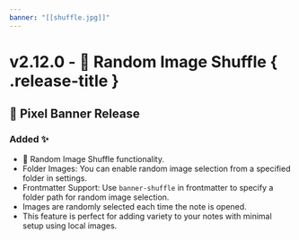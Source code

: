 ```yaml
---
banner: "[[shuffle.jpg]]"
---
```


# v2.12.0 - 🔀 Random Image Shuffle { .release-title }
## 🚩 Pixel Banner Release

### Added ✨
- 🔀 Random Image Shuffle functionality.
- Folder Images: You can enable random image selection from a specified folder in settings.
- Frontmatter Support: Use `banner-shuffle` in frontmatter to specify a folder path for random image selection.
- Images are randomly selected each time the note is opened.
- This feature is perfect for adding variety to your notes with minimal setup using local images.